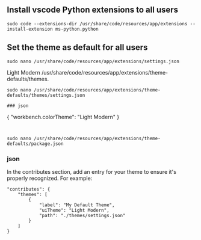 
## Install vscode Python extensions to all users

```
sudo code --extensions-dir /usr/share/code/resources/app/extensions --install-extension ms-python.python
```

## Set the theme as default for all users

```
sudo nano /usr/share/code/resources/app/extensions/settings.json
```
Light Modern
/usr/share/code/resources/app/extensions/theme-defaults/themes.
```
sudo nano /usr/share/code/resources/app/extensions/theme-defaults/themes/settings.json
```

```
### json

```
{
    "workbench.colorTheme": "Light Modern"
}
```


sudo nano /usr/share/code/resources/app/extensions/theme-defaults/package.json
```

### json

In the contributes section, add an entry for your theme to ensure it's properly recognized. For example:  
```
"contributes": {
    "themes": [
        {
            "label": "My Default Theme",
            "uiTheme": "Light Modern",
            "path": "./themes/settings.json"
        }
    ]
}

```

